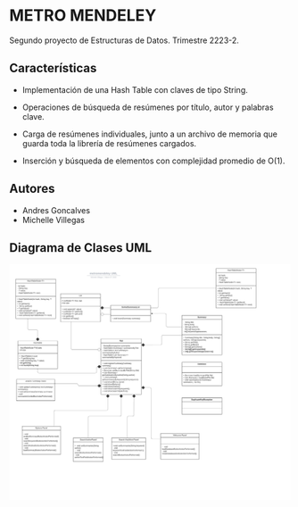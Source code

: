 # METRO MENDELEY

Segundo proyecto de Estructuras de Datos. Trimestre 2223-2.

## Características

* Implementación de una Hash Table con claves de tipo String.

* Operaciones de búsqueda de resúmenes por título, autor y palabras clave.

* Carga de resúmenes individuales, junto a un archivo de memoria que guarda toda la librería de resúmenes cargados.

* Inserción y búsqueda de elementos con complejidad promedio de O(1).

## Autores

* Andres Goncalves
* Michelle Villegas

## Diagrama de Clases UML

![Diagrama de clases](diagrama-de-clases.jpeg)

